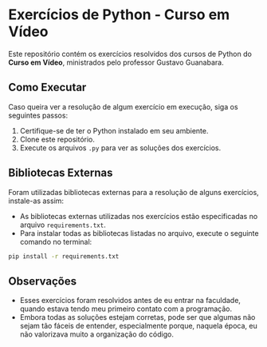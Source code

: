 # Exercícios de Python - Curso em Vídeo

Este repositório contém os exercícios resolvidos dos cursos de Python do **Curso em Vídeo**, ministrados pelo professor Gustavo Guanabara.

## Como Executar

Caso queira ver a resolução de algum exercício em execução, siga os seguintes passos:

1. Certifique-se de ter o Python instalado em seu ambiente.
2. Clone este repositório.
3. Execute os arquivos `.py` para ver as soluções dos exercícios.

## Bibliotecas Externas

Foram utilizadas bibliotecas externas para a resolução de alguns exercícios, instale-as assim:

- As bibliotecas externas utilizadas nos exercícios estão especificadas no arquivo `requirements.txt`.
- Para instalar todas as bibliotecas listadas no arquivo, execute o seguinte comando no terminal:

```bash
pip install -r requirements.txt
```

## Observações

- Esses exercícios foram resolvidos antes de eu entrar na faculdade, quando estava tendo meu primeiro contato com a programação.
- Embora todas as soluções estejam corretas, pode ser que algumas não sejam tão fáceis de entender, especialmente porque, naquela época, eu não valorizava muito a organização do código.
